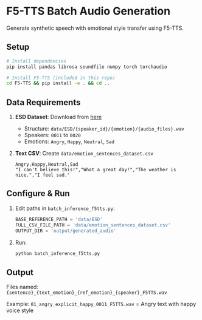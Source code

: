 # F5-TTS Batch Audio Generation

Generate synthetic speech with emotional style transfer using F5-TTS.

## Setup

```bash
# Install dependencies
pip install pandas librosa soundfile numpy torch torchaudio

# Install F5-TTS (included in this repo)
cd F5-TTS && pip install -e . && cd ..
```

## Data Requirements

1. **ESD Dataset**: Download from [here](https://github.com/HLTSingapore/Emotional-Speech-Data)
   - Structure: `data/ESD/{speaker_id}/{emotion}/{audio_files}.wav`
   - Speakers: `0011` to `0020`
   - Emotions: `Angry`, `Happy`, `Neutral`, `Sad`

2. **Text CSV**: Create `data/emotion_sentences_dataset.csv`
   ```csv
   Angry,Happy,Neutral,Sad
   "I can't believe this!","What a great day!","The weather is nice.","I feel sad."
   ```

## Configure & Run

1. Edit paths in `batch_inference_f5tts.py`:
   ```python
   BASE_REFERENCE_PATH = 'data/ESD'
   FULL_CSV_FILE_PATH = 'data/emotion_sentences_dataset.csv'
   OUTPUT_DIR = 'output/generated_audio'
   ```

2. Run:
   ```bash
   python batch_inference_f5tts.py
   ```

## Output

Files named: `{sentence}_{text_emotion}_{ref_emotion}_{speaker}_F5TTS.wav`

Example: `01_angry_explicit_happy_0011_F5TTS.wav` = Angry text with happy voice style